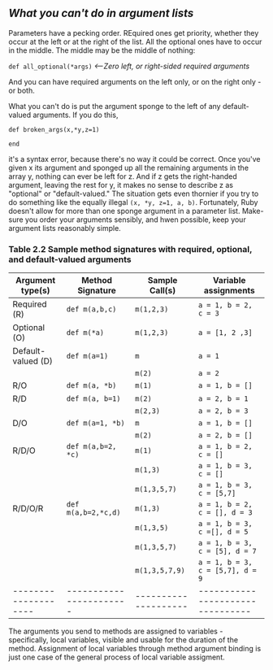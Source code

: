 ## *What you can't do in argument lists* ##

Parameters have a pecking order. REquired ones get priority, whether they occur at the left or at the right of the list. All the optional ones have to occur in the middle. The middle may be the middle of nothing:

`def all_optional(*args)` *<--Zero left, or right-sided required arguments*

And you can have required arguments on the left only, or on the right only - or both.

What you can't do is put the argument sponge to the left of any default-valued arguments. If you do this,

`def broken_args(x,*y,z=1)`

`end`

it's a syntax error, because there's no way it could be correct. Once you've given x its argument and sponged up all the remaining arguments in the array y, nothing can ever be left for z. And if z gets the right-handed argument, leaving the rest for y, it makes no sense to describe z as "optional" or "default-valued." The situation gets even thornier if you try to do something like the equally illegal
`(x, *y, z=1, a, b)`. Fortunately, Ruby doesn't allow for more than one sponge argument in a parameter list. Make-sure you order your arguments sensibly, and hwen possible, keep your argument lists reasonably simple.

### Table 2.2 Sample method signatures with required, optional, and default-valued arguments ###

|    Argument type(s)|   Method Signature    |   Sample Call(s)   |       Variable assignments     |
|--------------------|-----------------------|--------------------|--------------------------------|
| Required (R)       | `def m(a,b,c)`        | `m(1,2,3)`         | `a = 1, b = 2, c = 3`          |
| Optional (O)       | `def m(*a)`           | `m(1,2,3)`         | `a = [1, 2 ,3]`                |
| Default-valued (D) | `def m(a=1)`          |  `m`               | `a = 1`                        |
|                    |                       | `m(2)`             | `a = 2`                        |
| R/O                | `def m(a, *b)`        | `m(1)`             | `a = 1, b = []`                |
| R/D                | `def m(a, b=1)`       | `m(2)`             | `a = 2, b = 1`                 |
|                    |                       | `m(2,3)`           | `a = 2, b = 3`                 |
| D/O                | `def m(a=1, *b)`      | `m`                | `a = 1, b = []`                |
|                    |                       | `m(2)`             | `a = 2, b = []`                |
| R/D/O              | `def m(a,b=2, *c)`    | `m(1)`             | `a = 1, b = 2, c = []`         |
|                    |                       | `m(1,3)`           | `a = 1, b = 3, c = []`         |
|                    |                       | `m(1,3,5,7)`       | `a = 1, b = 3, c = [5,7]`      |
| R/D/O/R            | `def m(a,b=2,*c,d)`   | `m(1,3)`           | `a = 1, b = 2, c = [], d = 3`  |
|                    |                       |`m(1,3,5)`          |`a = 1, b = 3, c =[], d = 5`    |
|                    |                       | `m(1,3,5,7)`       |`a = 1, b = 3, c = [5], d = 7`  |
|                    |                       |`m(1,3,5,7,9)`      |`a = 1, b = 3, c = [5,7], d = 9`|
|--------------------|-----------------------|--------------------|--------------------------------|

The arguments you send to methods are assigned to variables - specifically, local variables, visible and usable for the duration of the method. Assignment of local variables through method argument binding is just one case of the general process of local variable assigment.
